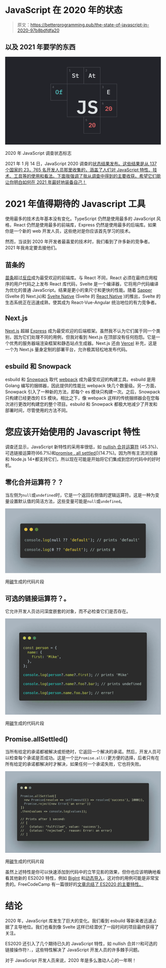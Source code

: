 # JavaScript 在 2020 年的状态

> 原文：<https://betterprogramming.pub/the-state-of-javascript-in-2020-97b8bdfdfa20>

## 以及 2021 年要学的东西

![](img/8655056f51d9d26441d439692d882128.png)

2020 年 JavaScript 调查状态标志

2021 年 1 月 14 日，JavaScript 2020 调查的[状态结果发布。这些结果是从 137 个国家的 23，765 名开发人员那里收集的，涵盖了人们对 JavaScript 特性、技术、工具等的使用和看法。下面我强调了我从调查中得到的主要收获。希望它们能让你明白如何在 2021 年最好地装备自己！](https://2020.stateofjs.com/en-US/)

# 2021 年值得期待的 Javascript 工具

使用最多的技术去年基本没有变化。TypeScript 仍然是使用最多的 JavaScript 风格，React 仍然是使用最多的前端库，Express 仍然是使用最多的后端库。如果你是一个新的 web 开发人员，这些绝对是你应该首先学习的技术。

然而，当谈到 2020 年开发者最喜爱的技术时，我们看到了许多新的竞争者。2021 年我肯定要去接他们。

## 苗条的

[苗条](https://svelte.dev/)超过[反应](https://reactjs.org/)成为最受欢迎的前端库。与 React 不同，React 必须在最终应用程序的用户代码之上发布 React 库代码，Svelte 是一个编译器，它将用户代码编译为优化的普通 JavaScript。结果是更小的束尺寸和更快的性能。随着 [Sapper](https://sapper.svelte.dev/) (Svelte 的 Next.js)和 [Svelte Native](https://svelte-native.technology/) (Svelte 的 [React Native](https://reactnative.dev/) )的推出，Svelte 的生态系统正在迅速成熟，使其成为 React-Vue-Angular 统治地位的有力竞争者。

## Next.js

[Next.js](https://nextjs.org/) 超越 [Express](https://expressjs.com/) 成为最受欢迎的后端框架。虽然我不认为它们属于同一个类别，因为它们处理不同的用例，但我对看到 Next.js 在顶部没有任何抱怨。它是一个优秀的服务器端渲染框架和静态站点生成器。Next.js 还由 [Vercel](https://vercel.com/) 补充，这是一个为 Next.js 量身定制的部署平台，允许极其轻松地发布代码。

## esbuild 和 Snowpack

esbuild 和 [Snowpack](https://www.snowpack.dev/) 取代 [webpack](https://webpack.js.org/) 成为最受欢迎的构建工具。esbuild 是用 Golang 编写的捆绑器，因此提供的性能比 webpack 快几个数量级。另一方面，Snowpack 引入了一种新的方法，即每个 es 模块只构建一次。之后，Snowpack 只构建已经更改的 ES 模块。相比之下，像 webpack 这样的传统捆绑器会在您每次进行更改时构建您的整个项目。esbuild 和 Snowpack 都极大地减少了开发和部署时间，尽管使用的方法不同。

# 您应该开始使用的 Javascript 特性

调查还显示，JavaScript 新特性的采用率很低，如 [nullish 合并运算符](https://developer.mozilla.org/en-US/docs/Web/JavaScript/Reference/Operators/Nullish_coalescing_operator) (45.3%)、可选链接运算符(66.7%)和[promise . all settled()](https://developer.mozilla.org/en-US/docs/Web/JavaScript/Reference/Global_Objects/Promise/allSettled)(14.7%)。因为所有主流浏览器和 Node.js 14+都支持它们，所以现在可能是开始将它们集成到您的代码中的好时机。

## 零化合并运算符？？

当左侧为`null`或`undefined`时，它是一个返回右侧值的逻辑运算符。这是一种为变量设置默认值的简洁方法，这些变量可能是`null`或`undefined`。

![](img/c1ac9c4d724344efbd89af1721713f0f.png)

用[碳](https://carbon.now.sh/)生成的代码片段

## 可选的链接运算符？。

它允许开发人员访问深度嵌套的对象，而不必检查它们是否存在。

![](img/d4bffd037a0991ce7dc76da95c3eddad.png)

用[碳](https://carbon.now.sh/)生成的代码片段

## Promise.allSettled()

当所有给定的承诺都被解决或拒绝时，它返回一个解决的承诺。然后，开发人员可以检查每个承诺是否成功。这是一个比`Promise.all()`更方便的选择，后者只有在所有给定的承诺都解决时才解决，如果任何一个承诺失败，它也将失败。

![](img/4a85ff336de950cbe2927b5ba0d8cfa4.png)

用[碳](https://carbon.now.sh/)生成的代码片段

虽然上述特性是你可以快速添加到代码中的立竿见影的效果，但你也应该明确地看看其他新的 ES2020 特性，例如 [BigInt](https://developer.mozilla.org/en-US/docs/Web/JavaScript/Reference/Global_Objects/BigInt) 和[动态导入](https://developer.mozilla.org/en-US/docs/Web/JavaScript/Reference/Statements/import#dynamic_imports)，这对你的用例可能是非常宝贵的。FreeCodeCamp 有一篇很好的[文章总结了 ES2020 的主要特性。](https://www.freecodecamp.org/news/javascript-new-features-es2020/)

# 结论

2020 年，JavaScript 库发生了巨大的变化。我们看到 esbuild 等新来者迅速占据了主导地位。我们也看到像 Svelte 这样已经潜伏了一段时间的项目最终获得了关注。

ES2020 还引入了几个期待已久的 JavaScript 特性，如 nullish 合并`??`和可选的链接操作符`?.`，这些特性解决了 JavaScript 开发人员的许多棘手问题。

对于 JavaScript 开发人员来说，2020 年是多么激动人心的一年啊！
